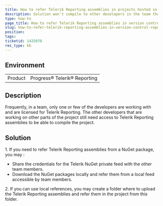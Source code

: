 ```yaml
---
title: How to refer Telerik Reporting assemblies in projects hosted in version control repository when only one/few developers hold licenses
description: Solution won't compile to other developers in the team that are not licensed for Telerik Reporting
type: how-to
page_title: How to refer Telerik Reporting assemblies in version control repository with limited number of licenses
slug: how-to-refer-telerik-reporting-assemblies-in-version-control-repository-with-limited-number-of-licenses
position: 
tags: 
ticketid: 1425070
res_type: kb
---
```


## Environment
<table>
    <tbody>
	    <tr>
	    	<td>Product</td>
	    	<td>Progress® Telerik® Reporting</td>
	    </tr>
    </tbody>
</table>


## Description
Frequently, in a team, only one or few of the developers are working with and are licensed for Telerik Reporting. The other developers that are working on other parts of the project still need access to Telerik Reporting assemblies to be able to compile the project.

## Solution
 1\. If you need to refer Telerik Reporting assemblies from a NuGet package, you may :
  - Share the credentials for the Telerik NuGet private feed with the other team members.  
  - Download the NuGet packages locally and refer them from a local feed accessible by team members.  



 2\. If you can use local references, you may create a folder where to upload the Telerik Reporting assemblies and refer them in the project from this folder. 
